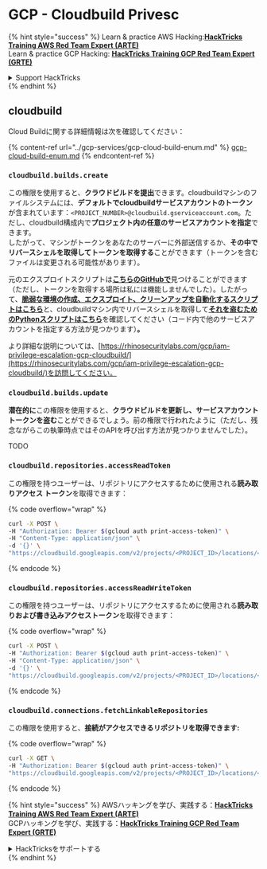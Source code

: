 # GCP - Cloudbuild Privesc

{% hint style="success" %}
Learn & practice AWS Hacking:<img src="../../../.gitbook/assets/image (1).png" alt="" data-size="line">[**HackTricks Training AWS Red Team Expert (ARTE)**](https://training.hacktricks.xyz/courses/arte)<img src="../../../.gitbook/assets/image (1).png" alt="" data-size="line">\
Learn & practice GCP Hacking: <img src="../../../.gitbook/assets/image (2).png" alt="" data-size="line">[**HackTricks Training GCP Red Team Expert (GRTE)**<img src="../../../.gitbook/assets/image (2).png" alt="" data-size="line">](https://training.hacktricks.xyz/courses/grte)

<details>

<summary>Support HackTricks</summary>

* Check the [**subscription plans**](https://github.com/sponsors/carlospolop)!
* **Join the** 💬 [**Discord group**](https://discord.gg/hRep4RUj7f) or the [**telegram group**](https://t.me/peass) or **follow** us on **Twitter** 🐦 [**@hacktricks\_live**](https://twitter.com/hacktricks\_live)**.**
* **Share hacking tricks by submitting PRs to the** [**HackTricks**](https://github.com/carlospolop/hacktricks) and [**HackTricks Cloud**](https://github.com/carlospolop/hacktricks-cloud) github repos.

</details>
{% endhint %}

## cloudbuild

Cloud Buildに関する詳細情報は次を確認してください：

{% content-ref url="../gcp-services/gcp-cloud-build-enum.md" %}
[gcp-cloud-build-enum.md](../gcp-services/gcp-cloud-build-enum.md)
{% endcontent-ref %}

### `cloudbuild.builds.create`

この権限を使用すると、**クラウドビルドを提出**できます。cloudbuildマシンのファイルシステムには、**デフォルトでcloudbuildサービスアカウントのトークン**が含まれています：`<PROJECT_NUMBER>@cloudbuild.gserviceaccount.com`。ただし、cloudbuild構成内で**プロジェクト内の任意のサービスアカウントを指定**できます。\
したがって、マシンがトークンをあなたのサーバーに外部送信するか、**その中でリバースシェルを取得してトークンを取得する**ことができます（トークンを含むファイルは変更される可能性があります）。

元のエクスプロイトスクリプトは[**こちらのGitHubで**](https://github.com/RhinoSecurityLabs/GCP-IAM-Privilege-Escalation/blob/master/ExploitScripts/cloudbuild.builds.create.py)見つけることができます（ただし、トークンを取得する場所は私には機能しませんでした）。したがって、[**脆弱な環境の作成、エクスプロイト、クリーンアップを自動化するスクリプトはこちら**](https://github.com/carlospolop/gcp\_privesc\_scripts/blob/main/tests/f-cloudbuild.builds.create.sh)と、cloudbuildマシン内でリバースシェルを取得して[**それを盗むためのPythonスクリプトはこちら**](https://github.com/carlospolop/gcp\_privesc\_scripts/blob/main/tests/f-cloudbuild.builds.create.py)を確認してください（コード内で他のサービスアカウントを指定する方法が見つかります）**。**

より詳細な説明については、[https://rhinosecuritylabs.com/gcp/iam-privilege-escalation-gcp-cloudbuild/](https://rhinosecuritylabs.com/gcp/iam-privilege-escalation-gcp-cloudbuild/)を訪問してください。

### `cloudbuild.builds.update`

**潜在的に**この権限を使用すると、**クラウドビルドを更新し、サービスアカウントトークンを盗む**ことができるでしょう。前の権限で行われたように（ただし、残念ながらこの執筆時点ではそのAPIを呼び出す方法が見つかりませんでした）。

TODO

### `cloudbuild.repositories.accessReadToken`

この権限を持つユーザーは、リポジトリにアクセスするために使用される**読み取りアクセス トークン**を取得できます：

{% code overflow="wrap" %}
```bash
curl -X POST \
-H "Authorization: Bearer $(gcloud auth print-access-token)" \
-H "Content-Type: application/json" \
-d '{}' \
"https://cloudbuild.googleapis.com/v2/projects/<PROJECT_ID>/locations/<LOCATION>/connections/<CONN_ID>/repositories/<repo-id>:accessReadToken"
```
{% endcode %}

### `cloudbuild.repositories.accessReadWriteToken`

この権限を持つユーザーは、リポジトリにアクセスするために使用される**読み取りおよび書き込みアクセストークン**を取得できます：

{% code overflow="wrap" %}
```bash
curl -X POST \
-H "Authorization: Bearer $(gcloud auth print-access-token)" \
-H "Content-Type: application/json" \
-d '{}' \
"https://cloudbuild.googleapis.com/v2/projects/<PROJECT_ID>/locations/<LOCATION>/connections/<CONN_ID>/repositories/<repo-id>:accessReadWriteToken"
```
{% endcode %}

### `cloudbuild.connections.fetchLinkableRepositories`

この権限を使用すると、**接続がアクセスできるリポジトリを取得できます:** 

{% code overflow="wrap" %}
```bash
curl -X GET \
-H "Authorization: Bearer $(gcloud auth print-access-token)" \
"https://cloudbuild.googleapis.com/v2/projects/<PROJECT_ID>/locations/<LOCATION>/connections/<CONN_ID>:fetchLinkableRepositories"
```
{% endcode %}

{% hint style="success" %}
AWSハッキングを学び、実践する：<img src="../../../.gitbook/assets/image (1).png" alt="" data-size="line">[**HackTricks Training AWS Red Team Expert (ARTE)**](https://training.hacktricks.xyz/courses/arte)<img src="../../../.gitbook/assets/image (1).png" alt="" data-size="line">\
GCPハッキングを学び、実践する：<img src="../../../.gitbook/assets/image (2).png" alt="" data-size="line">[**HackTricks Training GCP Red Team Expert (GRTE)**<img src="../../../.gitbook/assets/image (2).png" alt="" data-size="line">](https://training.hacktricks.xyz/courses/grte)

<details>

<summary>HackTricksをサポートする</summary>

* [**サブスクリプションプラン**](https://github.com/sponsors/carlospolop)を確認してください！
* **💬 [**Discordグループ**](https://discord.gg/hRep4RUj7f)または[**Telegramグループ**](https://t.me/peass)に参加するか、**Twitter** 🐦 [**@hacktricks\_live**](https://twitter.com/hacktricks\_live)**をフォローしてください。**
* **ハッキングのトリックを共有するには、[**HackTricks**](https://github.com/carlospolop/hacktricks)および[**HackTricks Cloud**](https://github.com/carlospolop/hacktricks-cloud)のGitHubリポジトリにPRを提出してください。**

</details>
{% endhint %}
